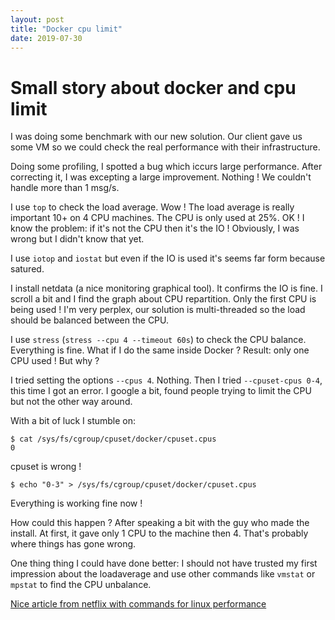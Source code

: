 ```yaml
---
layout: post
title: "Docker cpu limit"
date: 2019-07-30
---
```


# Small story about docker and cpu limit

I was doing some benchmark with our new solution. Our client gave us some VM so we could check the real performance with their infrastructure.
 
Doing some profiling, I spotted a bug which iccurs large performance. 
After correcting it, I was excepting a large improvement. 
Nothing !
We couldn't handle more than 1 msg/s.

I use `top` to check the load average. Wow ! 
The load average is really important 10+ on 4 CPU machines. 
The CPU is only used at 25%.
OK ! I know the problem: if it's not the CPU then it's the IO !
Obviously, I was wrong but I didn't know that yet.
 
I use `iotop` and `iostat` but even if the IO is used it's seems far form because satured.
 
I install netdata (a nice monitoring graphical tool). 
It confirms the IO is fine.
I scroll a bit and I find the graph about CPU repartition. Only the first CPU is being used !
I'm very perplex, our solution is multi-threaded so the load should be balanced between the CPU.
 
I use `stress` (`stress --cpu 4 --timeout 60s`) to check the CPU balance. Everything is fine.
What if I do the same inside Docker ? Result: only one CPU used ! But why ?

I tried setting the options `--cpus 4`. Nothing. Then I tried `--cpuset-cpus 0-4`, this time I got an error.
I google a bit, found people trying to limit the CPU but not the other way around.

With a bit of luck I stumble on:
```
$ cat /sys/fs/cgroup/cpuset/docker/cpuset.cpus
0
```

cpuset is wrong !

```
$ echo "0-3" > /sys/fs/cgroup/cpuset/docker/cpuset.cpus
```

Everything is working fine now !
 
How could this happen ? After speaking a bit with the guy who made the install. At first, it gave only 1 CPU to the machine then 4.
That's probably where things has gone wrong.

One thing thing I could have done better: I should not have trusted my first impression about the loadaverage and use other commands like `vmstat` or `mpstat` to find the CPU unbalance.

[Nice article from netflix with commands for linux performance](https://medium.com/netflix-techblog/linux-performance-analysis-in-60-000-milliseconds-accc10403c55)